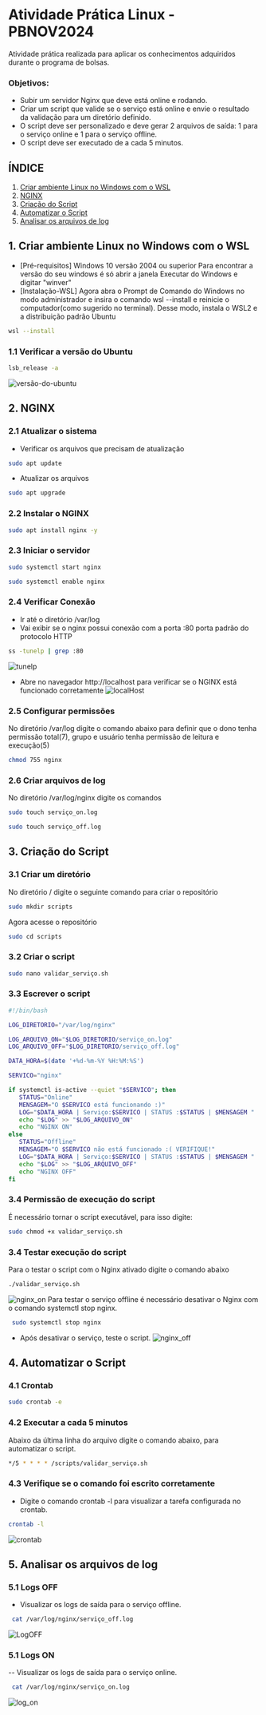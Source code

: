 # Atividade Prática Linux - PBNOV2024
Atividade prática realizada para aplicar os conhecimentos adquiridos durante o programa de bolsas.

### Objetivos:
- Subir um servidor Nginx que deve está online e rodando.
- Criar um script que valide se o serviço 
está online e envie o resultado da 
validação para um diretório definido.
- O script deve ser personalizado e deve gerar 2 arquivos de 
saída: 1 para o serviço online e 1 para 
o serviço offline.
- O script deve ser executado de a cada 5 minutos.

## ÍNDICE
1. [Criar ambiente Linux no Windows com o WSL](#1-criar-ambiente-linux-no-windows-com-o-wsl)
2. [NGINX](#2-nginx)
3. [Criação do Script](#3-criacao-do-script)
4. [Automatizar o Script](#4-automatizar-o-script)
5. [Analisar os arquivos de log](#5-Analisar-os-arquivos-de-log)



## 1. Criar ambiente Linux no Windows com o WSL
- [Pré-requisitos] Windows 10 versão 2004 ou superior
 Para encontrar a versão do seu windows é só abrir a janela Executar do Windows e digitar "winver"
- [Instalação-WSL]
 Agora abra o Prompt de Comando do Windows no modo administrador e insira o comando wsl --install e reinicie o computador(como sugerido no terminal). Desse modo, instala o WSL2 e a distribuição padrão Ubuntu

```bash
wsl --install
```
### 1.1 Verificar a versão do Ubuntu
```bash
lsb_release -a
```
![versão-do-ubuntu](imagem/ubuntu.JPG)


## 2. NGINX
### 2.1 Atualizar o sistema
- Verificar os arquivos que precisam de atualização
```bash
sudo apt update
```
- Atualizar os arquivos
```bash
sudo apt upgrade
```
### 2.2 Instalar o NGINX
```bash
sudo apt install nginx -y
```
### 2.3 Iniciar o servidor 
```bash
sudo systemctl start nginx
```
```bash
sudo systemctl enable nginx
```

### 2.4 Verificar Conexão
- Ir até o diretório /var/log
- Vai exibir se o nginx possui conexão com a porta :80 porta padrão do protocolo HTTP
```bash
ss -tunelp | grep :80
```
![tunelp](imagem/ss-tunelp.JPG)
- Abre no navegador http://localhost para verificar se o NGINX está funcionado corretamente
![localHost](imagem/localHost.jpg)
  
 ### 2.5 Configurar permissões 
 No diretório /var/log digite o comando abaixo para definir que o dono tenha permissão total(7), grupo e usuário tenha permissão de leitura e execução(5)
 ```bash
chmod 755 nginx
```
### 2.6 Criar arquivos de log
No diretório /var/log/nginx digite os comandos
 ```bash
sudo touch serviço_on.log
```
 ```bash
sudo touch serviço_off.log
```

## 3. Criação do Script
### 3.1 Criar um diretório
 No diretório / digite o seguinte comando para criar o repositório
 ```bash
sudo mkdir scripts
```
Agora acesse o repositório
 ```bash
sudo cd scripts
```
### 3.2 Criar o script
 ```bash
sudo nano validar_serviço.sh
```
### 3.3 Escrever o script
```bash
#!/bin/bash

LOG_DIRETORIO="/var/log/nginx"

LOG_ARQUIVO_ON="$LOG_DIRETORIO/serviço_on.log"
LOG_ARQUIVO_OFF="$LOG_DIRETORIO/serviço_off.log"

DATA_HORA=$(date '+%d-%m-%Y %H:%M:%S')

SERVICO="nginx"

if systemctl is-active --quiet "$SERVICO"; then
   STATUS="Online"
   MENSAGEM="O $SERVICO está funcionando :)"
   LOG="$DATA_HORA | Serviço:$SERVICO | STATUS :$STATUS | $MENSAGEM "
   echo "$LOG" >> "$LOG_ARQUIVO_ON"
   echo "NGINX ON"
else
   STATUS="Offline"
   MENSAGEM="O $SERVICO não está funcionado :( VERIFIQUE!"
   LOG="$DATA_HORA | Serviço:$SERVICO | STATUS :$STATUS | $MENSAGEM "
   echo "$LOG" >> "$LOG_ARQUIVO_OFF"
   echo "NGINX OFF"
fi
```
### 3.4 Permissão de execução do script
É necessário tornar o script executável, para isso digite:
 ```bash
sudo chmod +x validar_serviço.sh
```
### 3.4 Testar execução do script
Para o testar o script com o Nginx ativado digite o comando abaixo
```bash
./validar_serviço.sh
```
![nginx_on](imagem/nginx_ON.JPG)
Para testar o serviço offline é necessário desativar o Nginx com o comando systemctl stop nginx.
```bash
 sudo systemctl stop nginx
```
- Após desativar o serviço, teste o script.
![nginx_off](imagem/off_nginx.JPG)

## 4. Automatizar o Script
### 4.1 Crontab
```bash
sudo crontab -e
```
### 4.2 Executar a cada 5 minutos
Abaixo da última linha do arquivo digite o comando abaixo, para automatizar o script.
```bash
*/5 * * * * /scripts/validar_serviço.sh
```
### 4.3 Verifique se o comando foi escrito corretamente
- Digite o comando crontab -l para visualizar a tarefa configurada no crontab.
```bash
crontab -l
```
![crontab](imagem/crontab.JPG)
## 5. Analisar os arquivos de log
### 5.1 Logs OFF
- Visualizar os logs de saída para o serviço offline.
```bash
 cat /var/log/nginx/serviço_off.log
```
![LogOFF](imagem/nginx_offline_log.JPG)
### 5.1 Logs ON
-- Visualizar os logs de saída para o serviço online.
```bash
 cat /var/log/nginx/serviço_on.log
```
![log_on](imagem/log_on.JPG)

